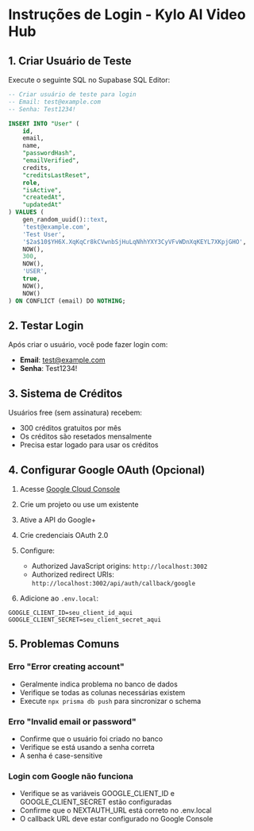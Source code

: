 # Instruções de Login - Kylo AI Video Hub

## 1. Criar Usuário de Teste

Execute o seguinte SQL no Supabase SQL Editor:

```sql
-- Criar usuário de teste para login
-- Email: test@example.com
-- Senha: Test1234!

INSERT INTO "User" (
    id,
    email,
    name,
    "passwordHash",
    "emailVerified",
    credits,
    "creditsLastReset",
    role,
    "isActive",
    "createdAt",
    "updatedAt"
) VALUES (
    gen_random_uuid()::text,
    'test@example.com',
    'Test User',
    '$2a$10$YH6X.XqKqCr8kCVwnbSjHuLqNhhYXY3CyVFvWDnXqKEYL7XKpjGHO',
    NOW(),
    300,
    NOW(),
    'USER',
    true,
    NOW(),
    NOW()
) ON CONFLICT (email) DO NOTHING;
```

## 2. Testar Login

Após criar o usuário, você pode fazer login com:
- **Email**: test@example.com
- **Senha**: Test1234!

## 3. Sistema de Créditos

Usuários free (sem assinatura) recebem:
- 300 créditos gratuitos por mês
- Os créditos são resetados mensalmente
- Precisa estar logado para usar os créditos

## 4. Configurar Google OAuth (Opcional)

1. Acesse [Google Cloud Console](https://console.cloud.google.com/)
2. Crie um projeto ou use um existente
3. Ative a API do Google+ 
4. Crie credenciais OAuth 2.0
5. Configure:
   - Authorized JavaScript origins: `http://localhost:3002`
   - Authorized redirect URIs: `http://localhost:3002/api/auth/callback/google`

6. Adicione ao `.env.local`:
```env
GOOGLE_CLIENT_ID=seu_client_id_aqui
GOOGLE_CLIENT_SECRET=seu_client_secret_aqui
```

## 5. Problemas Comuns

### Erro "Error creating account"
- Geralmente indica problema no banco de dados
- Verifique se todas as colunas necessárias existem
- Execute `npx prisma db push` para sincronizar o schema

### Erro "Invalid email or password"
- Confirme que o usuário foi criado no banco
- Verifique se está usando a senha correta
- A senha é case-sensitive

### Login com Google não funciona
- Verifique se as variáveis GOOGLE_CLIENT_ID e GOOGLE_CLIENT_SECRET estão configuradas
- Confirme que o NEXTAUTH_URL está correto no .env.local
- O callback URL deve estar configurado no Google Console